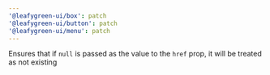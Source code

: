 ```yaml
---
'@leafygreen-ui/box': patch
'@leafygreen-ui/button': patch
'@leafygreen-ui/menu': patch
---
```


Ensures that if `null` is passed as the value to the `href` prop, it will be treated as not existing
